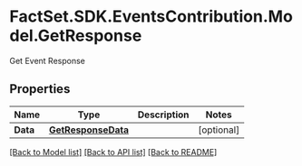 # FactSet.SDK.EventsContribution.Model.GetResponse
Get Event Response

## Properties

Name | Type | Description | Notes
------------ | ------------- | ------------- | -------------
**Data** | [**GetResponseData**](GetResponseData.md) |  | [optional] 

[[Back to Model list]](../README.md#documentation-for-models) [[Back to API list]](../README.md#documentation-for-api-endpoints) [[Back to README]](../README.md)

